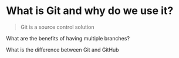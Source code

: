 # What is Git and why do we use it?
>Git is a source control solution

What are the benefits of having multiple branches?

What is the difference between Git and GitHub